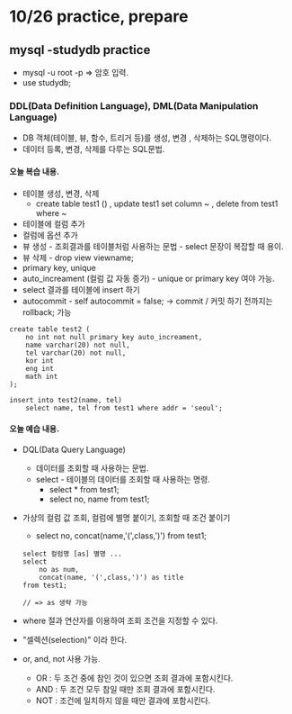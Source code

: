 # 10/26 practice, prepare

## mysql -studydb practice

- mysql -u root -p => 암호 입력.
- use studydb;

### DDL(Data Definition Language), DML(Data Manipulation Language)

- DB 객체(테이블, 뷰, 함수, 트리거 등)를 생성, 변경 , 삭제하는 SQL명령이다.
- 데이터 등록, 변경, 삭제를 다루는 SQL문법.

#### 오늘 복습 내용.

- 테이블 생성, 변경, 삭제
    - create table test1 () , update test1 set column ~ , delete from test1 where ~
- 테이블에 컬럼 추가
- 컬럼에 옵션 추가
- 뷰 생성 - 조회결과를 테이블처럼 사용하는 문법 - select 문장이 복잡할 때 용이.
- 뷰 삭제 - drop view viewname;
- primary key, unique
- auto_increament (컬럼 값 자동 증가) - unique or primary key 여야 가능.
- select 결과를 테이블에 insert 하기
- autocommit - self autocommit = false; -> commit / 커밋 하기 전까지는 rollback; 가능

``` console
create table test2 (
    no int not null primary key auto_increament,
    name varchar(20) not null,
    tel varchar(20) not null,
    kor int
    eng int
    math int
);

insert into test2(name, tel)
    select name, tel from test1 where addr = 'seoul';
```

#### 오늘 예습 내용.

- DQL(Data Query Language)
    - 데이터를 조회할 때 사용하는 문법.
    - select - 테이블의 데이터를 조회할 때 사용하는 명령.
        - select * from test1;
        - select no, name from test1;
        
- 가상의 컬럼 값 조회, 컬럼에 별명 붙이기, 조회할 때 조건 붙이기
    - select no, concat(name,'(',class,')') from test1;
    ```
    select 컬럼명 [as] 별명 ...
    select
        no as num, 
        concat(name, '(',class,')') as title
    from test1;

    // => as 생략 가능
    ```

- where 절과 연산자를 이용하여 조회 조건을 지정할 수 있다.
- "셀렉션(selection)" 이라 한다.
- or, and, not 사용 가능.
    - OR : 두 조건 중에 참인 것이 있으면 조회 결과에 포함시킨다.
    - AND : 두 조건 모두 참일 때만 조회 결과에 포함시킨다.
    - NOT : 조건에 일치하지 않을 때만 결과에 포함시킨다.

